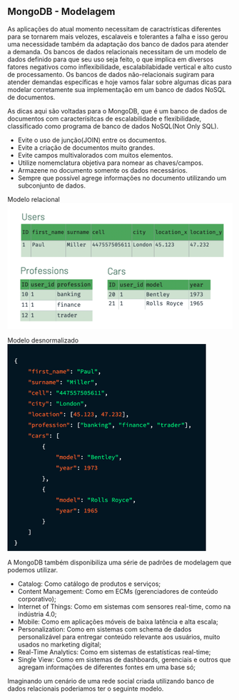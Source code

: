 ## MongoDB - Modelagem


As aplicações do atual momento necessitam de caractrísticas diferentes para se tornarem mais velozes, escalaveis e tolerantes a falha e isso gerou uma necessidade também da adaptação dos banco de dados para atender a demanda. Os bancos de dados relacionais necessitam de um modelo de dados definido para que seu uso seja feito, o que implica em diversos fatores negativos como inflexibilidade, escalabilabidade vertical e alto custo de processamento. Os bancos de dados não-relacionais sugiram para atender demandas específicas e hoje vamos falar sobre algumas dicas para modelar corretamente sua implementação em um banco de dados NoSQL de documentos. 

As dicas aqui são voltadas para o MongoDB, que é um banco de dados de documentos com caracterísitcas de escalabilidade e flexibilidade, classificado como programa de banco de dados NoSQL(Not Only SQL).

- Evite o uso de junção(JOIN) entre os documentos.
- Evite a criação de documentos muito grandes.
- Evite campos multivalorados com muitos elementos.
- Utilize nomemclatura objetiva para nomear as chaves/campos.
- Armazene no documento somente os dados necessários.
- Sempre que possível agrege informações no documento utilizando um subconjunto de dados.

Modelo relacional
![image](https://github.com/ralfsilvadba/NoSQL/blob/main/img/EXEMPLO_MODELO_RELACIONAL.png)

Modelo desnormalizado
![image](https://github.com/ralfsilvadba/NoSQL/blob/main/img/EXEMPLO_DESNORMALIZADO.png)



A MongoDB também disponibiliza uma série de padrões de modelagem que podemos utilizar.

- Catalog: Como catálogo de produtos e serviços;
- Content Management: Como em ECMs (gerenciadores de conteúdo corporativo);
- Internet of Things: Como em sistemas com sensores real-time, como na indústria 4.0;
- Mobile: Como em aplicações móveis de baixa latência e alta escala;
- Personalization: Como em sistemas com schema de dados personalizável para entregar conteúdo relevante aos usuários, muito usados no marketing digital;
- Real-Time Analytics: Como em sistemas de estatísticas real-time;
- Single View: Como em sistemas de dashboards, gerenciais e outros que agregam informações de diferentes fontes em uma base só;



Imaginando um cenário de uma rede social criada utilizando banco de dados relacionais poderiamos ter o seguinte modelo.
